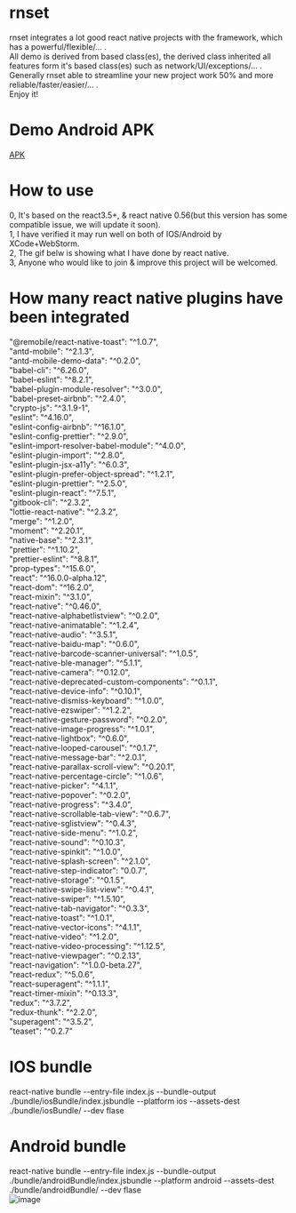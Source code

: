 # rnset
rnset integrates a lot good react native projects with the framework, which has a powerful/flexible/... .<br>
All demo is derived from based class(es), the derived class inherited all features form it's based class(es) such as network/UI/exceptions/... .<br>
Generally rnset able to streamline your new project work 50% and more reliable/faster/easier/... .<br>
Enjoy it!<br>

# Demo Android APK
[APK](http://www.wwmj.club:81/download/TJ.apk)
# How to use
0, It's based on the react3.5+, & react native 0.56(but this version has some compatible issue, we will update it soon).<br>
1, I have verified it may run well on both of IOS/Android by XCode+WebStorm.<br>
2, The gif belw is showing what I have done by react native.<br>
3, Anyone who would like to join & improve this project will be welcomed.<br>

# How many react native plugins have been integrated
 "@remobile/react-native-toast": "^1.0.7",<br>
    "antd-mobile": "^2.1.3",<br>
    "antd-mobile-demo-data": "^0.2.0",<br>
    "babel-cli": "^6.26.0",<br>
    "babel-eslint": "^8.2.1",<br>
    "babel-plugin-module-resolver": "^3.0.0",<br>
    "babel-preset-airbnb": "^2.4.0",<br>
    "crypto-js": "^3.1.9-1",<br>
    "eslint": "^4.16.0",<br>
    "eslint-config-airbnb": "^16.1.0",<br>
    "eslint-config-prettier": "^2.9.0",<br>
    "eslint-import-resolver-babel-module": "^4.0.0",<br>
    "eslint-plugin-import": "^2.8.0",<br>
    "eslint-plugin-jsx-a11y": "^6.0.3",<br>
    "eslint-plugin-prefer-object-spread": "^1.2.1",<br>
    "eslint-plugin-prettier": "^2.5.0",<br>
    "eslint-plugin-react": "^7.5.1",<br>
    "gitbook-cli": "^2.3.2",<br>
    "lottie-react-native": "^2.3.2",<br>
    "merge": "^1.2.0",<br>
    "moment": "^2.20.1",<br>
    "native-base": "^2.3.1",<br>
    "prettier": "^1.10.2",<br>
    "prettier-eslint": "^8.8.1",<br>
    "prop-types": "^15.6.0",<br>
    "react": "^16.0.0-alpha.12",<br>
    "react-dom": "^16.2.0",<br>
    "react-mixin": "^3.1.0",<br>
    "react-native": "^0.46.0",<br>
    "react-native-alphabetlistview": "^0.2.0",<br>
    "react-native-animatable": "^1.2.4",<br>
    "react-native-audio": "^3.5.1",<br>
    "react-native-baidu-map": "^0.6.0",<br>
    "react-native-barcode-scanner-universal": "^1.0.5",<br>
    "react-native-ble-manager": "^5.1.1",<br>
    "react-native-camera": "^0.12.0",<br>
    "react-native-deprecated-custom-components": "^0.1.1",<br>
    "react-native-device-info": "^0.10.1",<br>
    "react-native-dismiss-keyboard": "^1.0.0",<br>
    "react-native-ezswiper": "^1.2.2",<br>
    "react-native-gesture-password": "^0.2.0",<br>
    "react-native-image-progress": "^1.0.1",<br>
    "react-native-lightbox": "^0.6.0",<br>
    "react-native-looped-carousel": "^0.1.7",<br>
    "react-native-message-bar": "^2.0.1",<br>
    "react-native-parallax-scroll-view": "^0.20.1",<br>
    "react-native-percentage-circle": "^1.0.6",<br>
    "react-native-picker": "^4.1.1",<br>
    "react-native-popover": "^0.2.0",<br>
    "react-native-progress": "^3.4.0",<br>
    "react-native-scrollable-tab-view": "^0.6.7",<br>
    "react-native-sglistview": "^0.4.3",<br>
    "react-native-side-menu": "^1.0.2",<br>
    "react-native-sound": "^0.10.3",<br>
    "react-native-spinkit": "^1.0.0",<br>
    "react-native-splash-screen": "^2.1.0",<br>
    "react-native-step-indicator": "0.0.7",<br>
    "react-native-storage": "^0.1.5",<br>
    "react-native-swipe-list-view": "^0.4.1",<br>
    "react-native-swiper": "^1.5.10",<br>
    "react-native-tab-navigator": "^0.3.3",<br>
    "react-native-toast": "^1.0.1",<br>
    "react-native-vector-icons": "^4.1.1",<br>
    "react-native-video": "^1.2.0",<br>
    "react-native-video-processing": "^1.12.5",<br>
    "react-native-viewpager": "^0.2.13",<br>
    "react-navigation": "^1.0.0-beta.27",<br>
    "react-redux": "^5.0.6",<br>
    "react-superagent": "^1.1.1",<br>
    "react-timer-mixin": "^0.13.3",<br>
    "redux": "^3.7.2",<br>
    "redux-thunk": "^2.2.0",<br>
    "superagent": "^3.5.2",<br>
    "teaset": "^0.2.7"<br>

# IOS bundle<br>
react-native bundle --entry-file index.js --bundle-output ./bundle/iosBundle/index.jsbundle --platform ios --assets-dest ./bundle/iosBundle/ --dev flase<br>
# Android bundle<br>
react-native bundle --entry-file index.js --bundle-output ./bundle/androidBundle/index.jsbundle --platform android --assets-dest ./bundle/androidBundle/ --dev flase<br>
![image](http://www.wwmj.club:81/rnset/react_native.gif)


